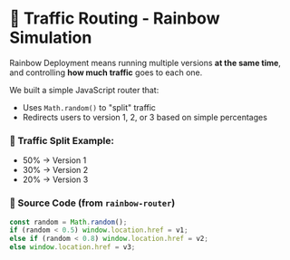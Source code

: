 # 🔀 Traffic Routing - Rainbow Simulation

Rainbow Deployment means running multiple versions **at the same time**, and controlling **how much traffic** goes to each one.

We built a simple JavaScript router that:
- Uses `Math.random()` to "split" traffic
- Redirects users to version 1, 2, or 3 based on simple percentages

### 🧪 Traffic Split Example:
- 50% → Version 1
- 30% → Version 2
- 20% → Version 3

### 📄 Source Code (from `rainbow-router`)
```js
const random = Math.random();
if (random < 0.5) window.location.href = v1;
else if (random < 0.8) window.location.href = v2;
else window.location.href = v3;
